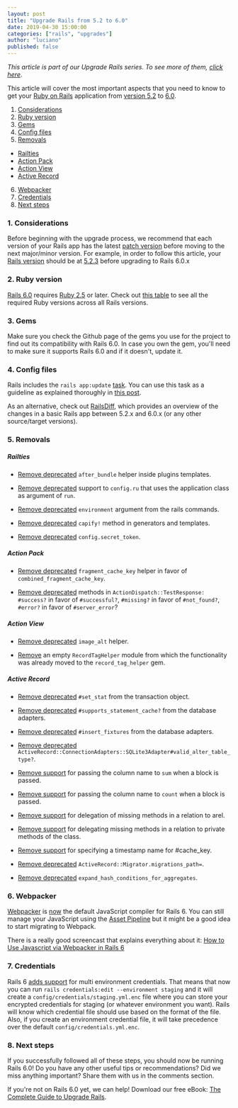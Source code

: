 ```yaml
---
layout: post
title: "Upgrade Rails from 5.2 to 6.0"
date: 2019-04-30 15:00:00
categories: ["rails", "upgrades"]
author: "luciano"
published: false
---
```


_This article is part of our Upgrade Rails series. To see more of them, [click here](https://fastruby.io/blog/tags/upgrades)_.

This article will cover the most important aspects that you need to know to get
your [Ruby on Rails](http://rubyonrails.org/) application from [version 5.2](http://guides.rubyonrails.org/5_2_release_notes.html) to [6.0](https://edgeguides.rubyonrails.org/6_0_release_notes.html).

<!--more-->

1. [Considerations](#considerations)
2. [Ruby version](#ruby-version)
3. [Gems](#gems)
4. [Config files](#config-files)
5. [Removals](#removals)
  - [Railties](#railties)
  - [Action Pack](#action-pack)
  - [Action View](#action-view)
  - [Active Record](#active-record)
6. [Webpacker](#webpacker)
7. [Credentials](#credentials)
8. [Next steps](#next-steps)

<h3 id="considerations">1. Considerations</h3>

Before beginning with the upgrade process, we recommend that each version of your Rails app has the latest [patch version](http://semver.org) before moving to the next major/minor version. For example, in order to follow this article, your [Rails version](https://rubygems.org/gems/rails/versions) should be at [5.2.3](https://rubygems.org/gems/rails/versions/5.2.3) before upgrading to Rails 6.0.x

<h3 id="ruby-version">2. Ruby version</h3>

[Rails 6.0](https://weblog.rubyonrails.org/2019/1/18/Rails-6-0-Action-Mailbox-Action-Text-Multiple-DBs-Parallel-Testing/) requires [Ruby 2.5](https://www.ruby-lang.org/en/news/2017/12/25/ruby-2-5-0-released/) or later. Check out [this table](https://fastruby.io/blog/ruby/rails/versions/compatibility-table.html) to see all the required Ruby versions across all Rails versions.

<h3 id="gems">3. Gems</h3>

Make sure you check the Github page of the gems you use for the project to find out its compatibility with Rails 6.0. In case you own the gem, you'll need to make sure it supports Rails 6.0 and if it doesn't, update it.

<h3 id="config-files">4. Config files</h3>

Rails includes the `rails app:update` [task](http://edgeguides.rubyonrails.org/upgrading_ruby_on_rails.html#the-update-task).
You can use this task as a guideline as explained thoroughly in
[this post](http://thomasleecopeland.com/2015/08/06/running-rails-update.html).

As an alternative, check out [RailsDiff](http://railsdiff.org/5.2.3/6.0.0.rc1),
which provides an overview of the changes in a basic Rails app between 5.2.x and
6.0.x (or any other source/target versions).

<h3 id="removals">5. Removals</h3>

<h5 id="railties">Railties</h5>

- [Remove deprecated](https://github.com/rails/rails/commit/4d51efe24e461a2a3ed562787308484cd48370c7) `after_bundle` helper inside plugins templates.

- [Remove deprecated](https://github.com/rails/rails/commit/553b86fc751c751db504bcbe2d033eb2bb5b6a0b) support to `config.ru` that uses the application class as argument of `run`.

- [Remove deprecated](https://github.com/rails/rails/commit/e20589c9be09c7272d73492d4b0f7b24e5595571) `environment` argument from the rails commands.

- [Remove deprecated](https://github.com/rails/rails/commit/9d39f81d512e0d16a27e2e864ea2dd0e8dc41b17) `capify!` method in generators and templates.

- [Remove deprecated](https://github.com/rails/rails/commit/46ac5fe69a20d4539a15929fe48293e1809a26b0) `config.secret_token`.

<h5 id="action-pack">Action Pack</h5>

- [Remove deprecated](https://github.com/rails/rails/commit/e70d3df7c9b05c129b0fdcca57f66eca316c5cfc) `fragment_cache_key` helper in favor of `combined_fragment_cache_key`.

- [Remove deprecated](https://github.com/rails/rails/commit/13ddc92e079e59a0b894e31bf5bb4fdecbd235d1) methods in `ActionDispatch::TestResponse: #success?` in favor of `#successful?`, `#missing?` in favor of `#not_found?`, `#error?` in favor of `#server_error`?

<h5 id="action-view">Action View</h5>

- [Remove deprecated](https://github.com/rails/rails/commit/60c8a03c8d1e45e48fcb1055ba4c49ed3d5ff78f) `image_alt` helper.

- [Remove](https://github.com/rails/rails/commit/5c5ddd69b1e06fb6b2bcbb021e9b8dae17e7cb31) an empty `RecordTagHelper` module from which the functionality was already moved to the `record_tag_helper` gem.

<h5 id="active-record">Active Record</h5>

- [Remove deprecated](https://github.com/rails/rails/commit/6c745b0c5152a4437163a67707e02f4464493983) `#set_stat` from the transaction object.

- [Remove deprecated](https://github.com/rails/rails/commit/5f3ed8784383fb4eb0f9959f31a9c28a991b7553) `#supports_statement_cache?` from the database adapters.

- [Remove deprecated](https://github.com/rails/rails/commit/400ba786e1d154448235f5f90183e48a1043eece) `#insert_fixtures` from the database adapters.

- [Remove deprecated](https://github.com/rails/rails/commit/45b4d5f81f0c0ca72c18d0dea4a3a7b2ecc589bf) `ActiveRecord::ConnectionAdapters::SQLite3Adapter#valid_alter_table_type?`.

- [Remove support](https://github.com/rails/rails/commit/91ddb30083430622188d76eb9f29b78131df67f9) for passing the column name to `sum` when a block is passed.

- [Remove support](https://github.com/rails/rails/commit/67356f2034ab41305af7218f7c8b2fee2d614129) for passing the column name to `count` when a block is passed.

- [Remove support](https://github.com/rails/rails/commit/d97980a16d76ad190042b4d8578109714e9c53d0) for delegation of missing methods in a relation to arel.

- [Remove support](https://github.com/rails/rails/commit/a7becf147afc85c354e5cfa519911a948d25fc4d) for delegating missing methods in a relation to private methods of the class.

- [Remove support](https://github.com/rails/rails/commit/0bef23e630f62e38f20b5ae1d1d5dbfb087050ea) for specifying a timestamp name for #cache_key.

- [Remove deprecated](https://github.com/rails/rails/commit/90d7842186591cae364fab3320b524e4d31a7d7d) `ActiveRecord::Migrator.migrations_path=`.

- [Remove deprecated](https://github.com/rails/rails/commit/27b252d6a85e300c7236d034d55ec8e44f57a83e) `expand_hash_conditions_for_aggregates`.

<h3 id="webpacker">6. Webpacker</h3>

[Webpacker](https://github.com/rails/webpacker) is [now](https://github.com/rails/rails/pull/33079) the default JavaScript compiler for Rails 6. You can still manage your JavaScript using the [Asset Pipeline](https://guides.rubyonrails.org/asset_pipeline.html) but it might be a good idea to start migrating to Webpack.

There is a really good screencast that explains everything about it: [How to Use Javascript via Webpacker in Rails 6](https://www.youtube.com/watch?v=Hz8d6zPDSrk)

<h3 id="credentials">7. Credentials</h3>

Rails 6 [adds support](https://github.com/rails/rails/pull/33521) for multi environment credentials. That means that now you can run `rails credentials:edit --environment staging` and it will create a `config/credentials/staging.yml.enc` file where you can store your encrypted credentials for staging (or whatever environment you want).
Rails will know which credential file should use based on the format of the file. Also, if you create an environment credential file, it will take precedence over the default `config/credentials.yml.enc`.

<h3 id="next-steps">8. Next steps</h3>

If you successfully followed all of these steps, you should now be running Rails 6.0! Do you have any other useful tips or recommendations? Did we miss anything important? Share them with us in the comments section.

If you're not on Rails 6.0 yet, we can help! Download our free eBook: [The Complete Guide to Upgrade Rails](https://www.fastruby.io/).
